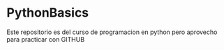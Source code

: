 # PythonBasics
Este repositorio es del curso de programacion en python pero aprovecho para practicar con GITHUB
